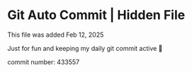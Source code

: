 # Git Auto Commit | Hidden File

This file was added Feb 12, 2025

Just for fun and keeping my daily git commit active 🤪

commit number: 433557
